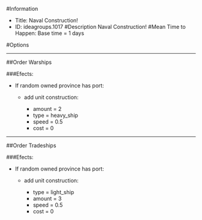 #Information
 - Title: Naval Construction!
 - ID: ideagroups.1017
#Description
Naval Construction!
#Mean Time to Happen:
Base time = 1 days

#Options

___
##Order Warships

###Efects:<ul><li>If random owned province has port:</li><ul><li>add unit construction:</li><ul><li>amount = 2</li><li>type = heavy_ship</li><li>speed = 0.5</li><li>cost = 0</li></ul></ul></ul>

___
##Order Tradeships

###Efects:<ul><li>If random owned province has port:</li><ul><li>add unit construction:</li><ul><li>type = light_ship</li><li>amount = 3</li><li>speed = 0.5</li><li>cost = 0</li></ul></ul></ul>

